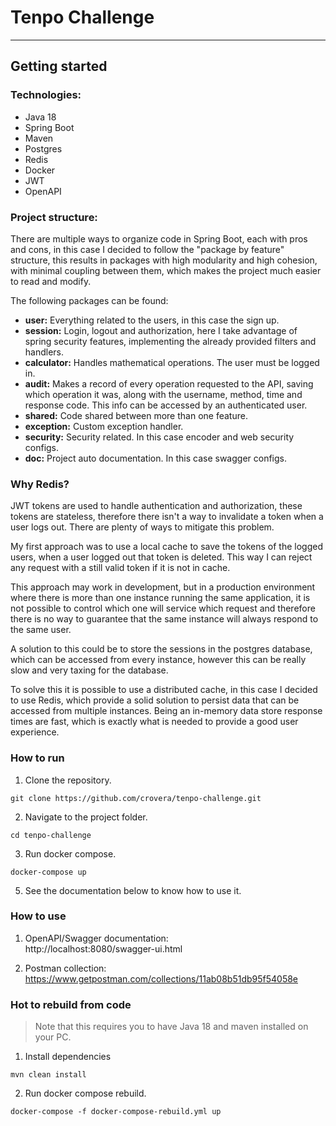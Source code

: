 # Tenpo Challenge
_____________

## Getting started

### Technologies:
- Java 18
- Spring Boot
- Maven
- Postgres
- Redis
- Docker
- JWT
- OpenAPI

### Project structure:

There are multiple ways to organize code in Spring Boot, each with pros and cons, in this case I decided to follow the
"package by feature" structure, this results in packages with high modularity and high cohesion, with minimal coupling
between them, which makes the project much easier to read and modify.

The following packages can be found:
- **user:** Everything related to the users, in this case the sign up.
- **session:** Login, logout and authorization, here I take advantage of spring security features,
implementing the already provided filters and handlers.
- **calculator:** Handles mathematical operations. The user must be logged in.
- **audit:** Makes a record of every operation requested to the API, saving which operation it was,
along with the username, method, time and response code. This info can be accessed by an authenticated user. 
- **shared:** Code shared between more than one feature.
- **exception:** Custom exception handler.
- **security:** Security related. In this case encoder and web security configs.
- **doc:** Project auto documentation. In this case swagger configs.

### Why Redis?

JWT tokens are used to handle authentication and authorization, these tokens are stateless, therefore there isn't a way
to invalidate a token when a user logs out. There are plenty of ways to mitigate this problem.

My first approach was to use a local cache to save the tokens of the logged users, when a user logged out that token
is deleted. This way I can reject any request with a still valid token if it is not in cache.

This approach may work in development, but in a production environment where there is more than one instance running
the same application, it is not possible to control which one will service which request and therefore there is no way
to guarantee that the same instance will always respond to the same user.

A solution to this could be to store the sessions in the postgres database, which can be accessed from every instance,
however this can be really slow and very taxing for the database.

To solve this it is possible to use a distributed cache, in this case I decided to use Redis, which provide a solid
solution to persist data that can be accessed from multiple instances. Being an in-memory data store response times are
fast, which is exactly what is needed to provide a good user experience.

### How to run

1. Clone the repository.
```
git clone https://github.com/crovera/tenpo-challenge.git
```
2. Navigate to the project folder.
```
cd tenpo-challenge
```
3. Run docker compose.
```
docker-compose up
```
5. See the documentation below to know how to use it.

### How to use

1. OpenAPI/Swagger documentation:  
http://localhost:8080/swagger-ui.html

2. Postman collection:  
https://www.getpostman.com/collections/11ab08b51db95f54058e

### Hot to rebuild from code

> Note that this requires you to have Java 18 and maven installed on your PC.

1. Install dependencies
```
mvn clean install
```
2. Run docker compose rebuild.
```
docker-compose -f docker-compose-rebuild.yml up
```